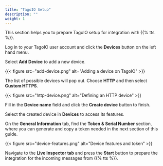 ```yaml
---
title: "TagoIO Setup"
description: ""
weight: 1
---
```


This section helps you to prepare TagoIO setup for integration with {{% tts %}}.

<!--more-->

Log in to your TagoIO user account and click the **Devices** button on the left hand menu. 

Select **Add Device** to add a new device.

{{< figure src="add-device.png" alt="Adding a device on TagoIO" >}}

The list of possible devices will pop out. Choose **HTTP** and then select **Custom HTTPS**.

{{< figure src="http-device.png" alt="Defining an HTTP device" >}}

Fill in the **Device name** field and click the **Create device** button to finish.

Select the created device in **Devices** to access its features.

On the **General Information** tab, find the **Token & Serial Number** section, where you can generate and copy a token needed in the next section of this guide.

{{< figure src="device-features.png" alt="Device features and token" >}}

Navigate to the **Live Inspector tab** and press the **Start** button to prepare the integration for the incoming messages from {{% tts %}}.
